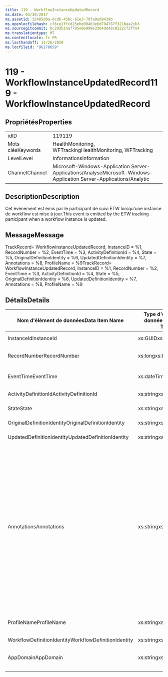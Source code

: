 ```yaml
---
title: 119 - WorkflowInstanceUpdatedRecord
ms.date: 03/30/2017
ms.assetid: 32485d0a-dcdb-45bc-b1e3-79fa9ad9439b
ms.openlocfilehash: c76ce2ffcd25ebe09463e6d704787f321baa2cb3
ms.sourcegitcommit: bc293b14af795e0e999e3304dd40c0222cf2ffe4
ms.translationtype: MT
ms.contentlocale: fr-FR
ms.lasthandoff: 11/26/2020
ms.locfileid: "96278659"
---
```

# <a name="119---workflowinstanceupdatedrecord"></a><span data-ttu-id="b29f7-102">119 - WorkflowInstanceUpdatedRecord</span><span class="sxs-lookup"><span data-stu-id="b29f7-102">119 - WorkflowInstanceUpdatedRecord</span></span>

## <a name="properties"></a><span data-ttu-id="b29f7-103">Propriétés</span><span class="sxs-lookup"><span data-stu-id="b29f7-103">Properties</span></span>  
  
|||  
|-|-|  
|<span data-ttu-id="b29f7-104">id</span><span class="sxs-lookup"><span data-stu-id="b29f7-104">ID</span></span>|<span data-ttu-id="b29f7-105">119</span><span class="sxs-lookup"><span data-stu-id="b29f7-105">119</span></span>|  
|<span data-ttu-id="b29f7-106">Mots clés</span><span class="sxs-lookup"><span data-stu-id="b29f7-106">Keywords</span></span>|<span data-ttu-id="b29f7-107">HealthMonitoring, WFTracking</span><span class="sxs-lookup"><span data-stu-id="b29f7-107">HealthMonitoring, WFTracking</span></span>|  
|<span data-ttu-id="b29f7-108">Level</span><span class="sxs-lookup"><span data-stu-id="b29f7-108">Level</span></span>|<span data-ttu-id="b29f7-109">Informations</span><span class="sxs-lookup"><span data-stu-id="b29f7-109">Information</span></span>|  
|<span data-ttu-id="b29f7-110">Channel</span><span class="sxs-lookup"><span data-stu-id="b29f7-110">Channel</span></span>|<span data-ttu-id="b29f7-111">Microsoft-Windows-Application Server-Applications/Analyse</span><span class="sxs-lookup"><span data-stu-id="b29f7-111">Microsoft-Windows-Application Server-Applications/Analytic</span></span>|  
  
## <a name="description"></a><span data-ttu-id="b29f7-112">Description</span><span class="sxs-lookup"><span data-stu-id="b29f7-112">Description</span></span>  

 <span data-ttu-id="b29f7-113">Cet événement est émis par le participant de suivi ETW lorsqu'une instance de workflow est mise à jour.</span><span class="sxs-lookup"><span data-stu-id="b29f7-113">This event is emitted by the ETW tracking participant when a workflow instance is updated.</span></span>  
  
## <a name="message"></a><span data-ttu-id="b29f7-114">Message</span><span class="sxs-lookup"><span data-stu-id="b29f7-114">Message</span></span>  

 <span data-ttu-id="b29f7-115">TrackRecord= WorkflowInstanceUpdatedRecord, InstanceID = %1, RecordNumber = %2, EventTime = %3, ActivityDefinitionId = %4, State = %5, OriginalDefinitionIdentity = %6, UpdatedDefinitionIdentity = %7, Annotations = %8, ProfileName = %9</span><span class="sxs-lookup"><span data-stu-id="b29f7-115">TrackRecord= WorkflowInstanceUpdatedRecord, InstanceID = %1, RecordNumber = %2, EventTime = %3, ActivityDefinitionId = %4, State = %5, OriginalDefinitionIdentity = %6, UpdatedDefinitionIdentity = %7, Annotations = %8, ProfileName = %9</span></span>  
  
## <a name="details"></a><span data-ttu-id="b29f7-116">Détails</span><span class="sxs-lookup"><span data-stu-id="b29f7-116">Details</span></span>  
  
|<span data-ttu-id="b29f7-117">Nom d'élément de données</span><span class="sxs-lookup"><span data-stu-id="b29f7-117">Data Item Name</span></span>|<span data-ttu-id="b29f7-118">Type d'élément de données</span><span class="sxs-lookup"><span data-stu-id="b29f7-118">Data Item Type</span></span>|<span data-ttu-id="b29f7-119">Description</span><span class="sxs-lookup"><span data-stu-id="b29f7-119">Description</span></span>|  
|--------------------|--------------------|-----------------|  
|<span data-ttu-id="b29f7-120">InstanceId</span><span class="sxs-lookup"><span data-stu-id="b29f7-120">InstanceId</span></span>|<span data-ttu-id="b29f7-121">xs:GUID</span><span class="sxs-lookup"><span data-stu-id="b29f7-121">xs:GUID</span></span>|<span data-ttu-id="b29f7-122">ID d'instance pour le workflow</span><span class="sxs-lookup"><span data-stu-id="b29f7-122">The instance id for the workflow</span></span>|  
|<span data-ttu-id="b29f7-123">RecordNumber</span><span class="sxs-lookup"><span data-stu-id="b29f7-123">RecordNumber</span></span>|<span data-ttu-id="b29f7-124">xs:long</span><span class="sxs-lookup"><span data-stu-id="b29f7-124">xs:long</span></span>|<span data-ttu-id="b29f7-125">Numéro de séquence de l'enregistrement émis.</span><span class="sxs-lookup"><span data-stu-id="b29f7-125">The sequence number of the emitted record</span></span>|  
|<span data-ttu-id="b29f7-126">EventTime</span><span class="sxs-lookup"><span data-stu-id="b29f7-126">EventTime</span></span>|<span data-ttu-id="b29f7-127">xs:dateTime</span><span class="sxs-lookup"><span data-stu-id="b29f7-127">xs:dateTime</span></span>|<span data-ttu-id="b29f7-128">Heure au format UTC à laquelle l'événement a été émis</span><span class="sxs-lookup"><span data-stu-id="b29f7-128">The time in UTC when the event was emitted</span></span>|  
|<span data-ttu-id="b29f7-129">ActivityDefinitionId</span><span class="sxs-lookup"><span data-stu-id="b29f7-129">ActivityDefinitionId</span></span>|<span data-ttu-id="b29f7-130">xs:string</span><span class="sxs-lookup"><span data-stu-id="b29f7-130">xs:string</span></span>|<span data-ttu-id="b29f7-131">Nom de l'activité racine dans le workflow</span><span class="sxs-lookup"><span data-stu-id="b29f7-131">The name of the root activity in the workflow</span></span>|  
|<span data-ttu-id="b29f7-132">State</span><span class="sxs-lookup"><span data-stu-id="b29f7-132">State</span></span>|<span data-ttu-id="b29f7-133">xs:string</span><span class="sxs-lookup"><span data-stu-id="b29f7-133">xs:string</span></span>|<span data-ttu-id="b29f7-134">État actuel du workflow.</span><span class="sxs-lookup"><span data-stu-id="b29f7-134">The current state of the Workflow.</span></span>|  
|<span data-ttu-id="b29f7-135">OriginalDefinitionIdentity</span><span class="sxs-lookup"><span data-stu-id="b29f7-135">OriginalDefinitionIdentity</span></span>|<span data-ttu-id="b29f7-136">xs:string</span><span class="sxs-lookup"><span data-stu-id="b29f7-136">xs:string</span></span>|<span data-ttu-id="b29f7-137">ID de définition de workflow d'origine</span><span class="sxs-lookup"><span data-stu-id="b29f7-137">The original workflow definition id</span></span>|  
|<span data-ttu-id="b29f7-138">UpdatedDefinitionIdentity</span><span class="sxs-lookup"><span data-stu-id="b29f7-138">UpdatedDefinitionIdentity</span></span>|<span data-ttu-id="b29f7-139">xs:string</span><span class="sxs-lookup"><span data-stu-id="b29f7-139">xs:string</span></span>|<span data-ttu-id="b29f7-140">ID de définition mise à jour du workflow</span><span class="sxs-lookup"><span data-stu-id="b29f7-140">The updated workflow definition id</span></span>|  
|<span data-ttu-id="b29f7-141">Annotations</span><span class="sxs-lookup"><span data-stu-id="b29f7-141">Annotations</span></span>|<span data-ttu-id="b29f7-142">xs:string</span><span class="sxs-lookup"><span data-stu-id="b29f7-142">xs:string</span></span>|<span data-ttu-id="b29f7-143">Annotations ayant été ajoutées à cet événement.</span><span class="sxs-lookup"><span data-stu-id="b29f7-143">The annotations that were added to this event.</span></span> <span data-ttu-id="b29f7-144">Les valeurs sont stockées dans un élément XML au format \<items> \< item name = "annotationName" type="System.String"> annotationValue \</item> \</items> .</span><span class="sxs-lookup"><span data-stu-id="b29f7-144">The values are stored in an xml element in the format \<items>\< item name = "annotationName" type="System.String">annotationValue\</item>\</items>.</span></span> <span data-ttu-id="b29f7-145">Si aucune annotation n’est spécifiée, la chaîne contient \<items/> .</span><span class="sxs-lookup"><span data-stu-id="b29f7-145">If no annotations are specified then the string contains \<items/>.</span></span> <span data-ttu-id="b29f7-146">La taille d'événement ETW est limitée par la taille de la mémoire tampon ETW ou par la charge utile maximale pour un événement ETW.</span><span class="sxs-lookup"><span data-stu-id="b29f7-146">The ETW event size is limited by the ETW buffer size or the max payload for an ETW event.</span></span> <span data-ttu-id="b29f7-147">Si la taille de l’événement dépasse les limites ETW, l’événement est tronqué en supprimant les annotations et en remplaçant la valeur d’annotation par \<items> ... \</items> .</span><span class="sxs-lookup"><span data-stu-id="b29f7-147">If the size of the event exceeds the ETW limits, then the event is truncated by dropping the annotations and replacing the annotation value with \<items>...\</items>.</span></span>|  
|<span data-ttu-id="b29f7-148">ProfileName</span><span class="sxs-lookup"><span data-stu-id="b29f7-148">ProfileName</span></span>|<span data-ttu-id="b29f7-149">xs:string</span><span class="sxs-lookup"><span data-stu-id="b29f7-149">xs:string</span></span>|<span data-ttu-id="b29f7-150">Nom ou modèle de suivi qui a provoqué l'émission de cet événement</span><span class="sxs-lookup"><span data-stu-id="b29f7-150">The name or the tracking profile that resulted in this event being emitted</span></span>|  
|<span data-ttu-id="b29f7-151">WorkflowDefinitionIdentity</span><span class="sxs-lookup"><span data-stu-id="b29f7-151">WorkflowDefinitionIdentity</span></span>|<span data-ttu-id="b29f7-152">xs:string</span><span class="sxs-lookup"><span data-stu-id="b29f7-152">xs:string</span></span>|<span data-ttu-id="b29f7-153">ID de flux de travail.</span><span class="sxs-lookup"><span data-stu-id="b29f7-153">The workflow definition id</span></span>|  
|<span data-ttu-id="b29f7-154">AppDomain</span><span class="sxs-lookup"><span data-stu-id="b29f7-154">AppDomain</span></span>|<span data-ttu-id="b29f7-155">xs:string</span><span class="sxs-lookup"><span data-stu-id="b29f7-155">xs:string</span></span>|<span data-ttu-id="b29f7-156">Chaîne retournée par AppDomain.CurrentDomain.FriendlyName.</span><span class="sxs-lookup"><span data-stu-id="b29f7-156">The string returned by AppDomain.CurrentDomain.FriendlyName.</span></span>|
